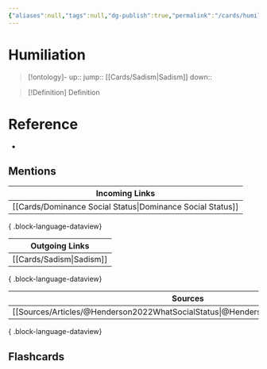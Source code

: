```yaml
---
{"aliases":null,"tags":null,"dg-publish":true,"permalink":"/cards/humiliation/","dgPassFrontmatter":true}
---
```


# Humiliation

> [!ontology]-
> up:: 
> jump:: [[Cards/Sadism\|Sadism]]
> down:: 

> [!Definition] Definition

# Reference

- 

## Mentions

| Incoming Links                                                |
| ------------------------------------------------------------- |
| [[Cards/Dominance Social Status\|Dominance Social Status]] |

{ .block-language-dataview}

| Outgoing Links              |
| --------------------------- |
| [[Cards/Sadism\|Sadism]] |

{ .block-language-dataview}

| Sources                                                                                |
| -------------------------------------------------------------------------------------- |
| [[Sources/Articles/@Henderson2022WhatSocialStatus\|@Henderson2022WhatSocialStatus]] |

{ .block-language-dataview}

## Flashcards